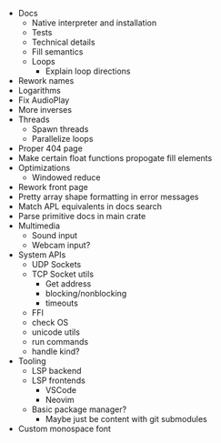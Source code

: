 - Docs
  - Native interpreter and installation
  - Tests
  - Technical details
  - Fill semantics
  - Loops
    - Explain loop directions
- Rework names
- Logarithms
- Fix AudioPlay
- More inverses
- Threads
  - Spawn threads
  - Parallelize loops
- Proper 404 page
- Make certain float functions propogate fill elements
- Optimizations
  - Windowed reduce
- Rework front page
- Pretty array shape formatting in error messages
- Match APL equivalents in docs search
- Parse primitive docs in main crate
- Multimedia
  - Sound input
  - Webcam input?
- System APIs
  - UDP Sockets
  - TCP Socket utils
    - Get address
    - blocking/nonblocking
    - timeouts
  - FFI
  - check OS
  - unicode utils
  - run commands
  - handle kind?
- Tooling
  - LSP backend
  - LSP frontends
    - VSCode
    - Neovim
  - Basic package manager?
    - Maybe just be content with git submodules
- Custom monospace font

